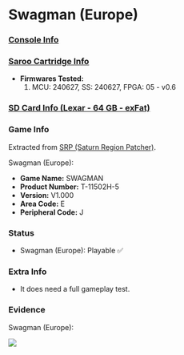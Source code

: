 # Swagman (Europe)

### [Console Info](../../../../../Info/Consoles/VA13/README.md)

### [Saroo Cartridge Info](../../../../../Info/Cartridges/GuangzhouSanStarOnlineShop/1.6/README.md)

- <b>Firmwares Tested:</b>
  1. MCU: 240627, SS: 240627, FPGA: 05 - v0.6

### [SD Card Info (Lexar - 64 GB - exFat)](../../../../../Info/SdCards/Lexar/64GB/exfat/README.md)

### Game Info

Extracted from [SRP (Saturn Region Patcher)](https://segaxtreme.net/resources/saturn-region-patcher.81/download).

Swagman (Europe):

- <b>Game Name:</b> SWAGMAN
- <b>Product Number:</b> T-11502H-5
- <b>Version:</b> V1.000
- <b>Area Code:</b> E
- <b>Peripheral Code:</b> J

### Status

- Swagman (Europe): Playable :white_check_mark:

### Extra Info

- It does need a full gameplay test.

### Evidence

Swagman (Europe):

[![](https://img.youtube.com/vi/XtqDCtaI-aw/0.jpg)](https://www.youtube.com/watch?v=XtqDCtaI-aw)
